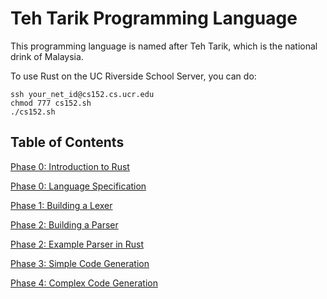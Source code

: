# Teh Tarik Programming Language

This programming language is named after Teh Tarik, which is the national drink of Malaysia.

To use Rust on the UC Riverside School Server, you can do:
```
ssh your_net_id@cs152.cs.ucr.edu
chmod 777 cs152.sh
./cs152.sh
```

## Table of Contents

[Phase 0: Introduction to Rust](https://github.com/danieltan1517/teh_tarik/tree/master/phase0#introduction-to-the-rust-programming-language)

[Phase 0: Language Specification](https://github.com/danieltan1517/teh_tarik/blob/master/phase0/src/README.md)

[Phase 1: Building a Lexer](https://github.com/danieltan1517/teh_tarik/tree/master/phase1)

[Phase 2: Building a Parser](https://github.com/danieltan1517/teh_tarik/tree/master/phase2)

[Phase 2: Example Parser in Rust](https://github.com/danieltan1517/teh_tarik/tree/master/phase2_example)

[Phase 3: Simple Code Generation](https://github.com/danieltan1517/teh_tarik/tree/master/phase3)

[Phase 4: Complex Code Generation](https://github.com/danieltan1517/teh_tarik/tree/master/phase4)
